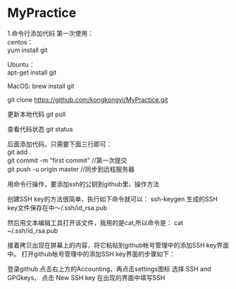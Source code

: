 # MyPractice

1.命令行添加代码
第一次使用：         
centos：       
  yum install git       
  
  
Ubuntu：       
  apt-get install git
  
MacOS:
  brew install git
  
git clone https://github.com/kongkongyi/MyPractice.git

更新本地代码 git pull

查看代码状态 git status

后面添加代码，只需要下面三行即可：     
  git add .     
  git commit -m "first commit" //第一次提交      
  git push -u origin master //同步到远程服务器      

用命令行操作，要添加ssh的公钥到github里，操作方法

创建SSH key的方法很简单，执行如下命令就可以： ssh-keygen 生成的SSH key文件保存在中～/.ssh/id_rsa.pub

然后用文本编辑工具打开该文件，我用的是cat,所以命令是： cat ~/.ssh/id_rsa.pub

接着拷贝出现在屏幕上的内容，将它粘帖到github帐号管理中的添加SSH key界面中。 打开github帐号管理中的添加SSH key界面的步骤如下：

登录github 点击右上方的Accounting，再点击settings图标 选择 SSH and GPGkeys， 点击 New SSH key 在出现的界面中填写SSH 
